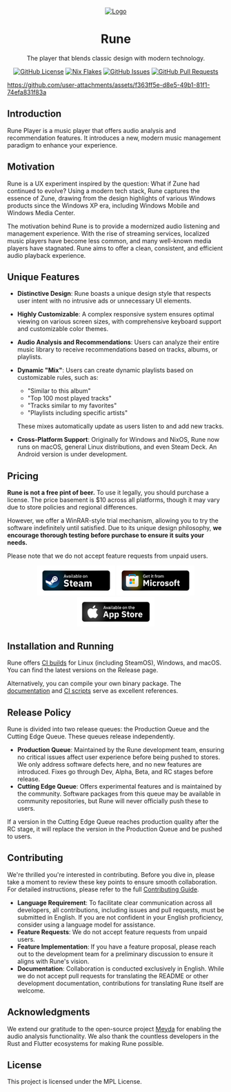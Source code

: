 <br />
<div align="center">
  <a href="https://github.com/losses/rune">
    <img src="https://github.com/Losses/rune/blob/master/assets/icons/breeze/apps/512/rune.png?raw=true" alt="Logo" width="80" height="80">
  </a>

  <h1 align="center">Rune</h1>

  <p align="center">
    The player that blends classic design with modern technology.
  </p>
  <p>
    <a href="https://github.com/Losses/rune/blob/master/LICENSE"><img alt="GitHub License" src="https://img.shields.io/github/license/losses/rune" /></a>
    <a href="https://github.com/Losses/rune/blob/master/flake.nix"><img alt="Nix Flakes" src="https://img.shields.io/badge/nix-flake-blue?logo=nixos" /></a>
    <a href="https://github.com/Losses/rune/issues"><img alt="GitHub Issues" src="https://img.shields.io/github/issues/losses/rune" /></a>
    <a href="https://github.com/Losses/rune/pulls"><img alt="GitHub Pull Requests" src="https://img.shields.io/github/issues-pr/losses/rune" /></a>
  </p>
</div>

https://github.com/user-attachments/assets/f363ff5e-d8e5-49b1-81f1-74efa831f83a

## Introduction

Rune Player is a music player that offers audio analysis and recommendation features. It introduces a new, modern music management paradigm to enhance your experience.

## Motivation

Rune is a UX experiment inspired by the question: What if Zune had continued to evolve? Using a modern tech stack, Rune captures the essence of Zune, drawing from the design highlights of various Windows products since the Windows XP era, including Windows Mobile and Windows Media Center.

The motivation behind Rune is to provide a modernized audio listening and management experience. With the rise of streaming services, localized music players have become less common, and many well-known media players have stagnated. Rune aims to offer a clean, consistent, and efficient audio playback experience.

## Unique Features

- **Distinctive Design**: Rune boasts a unique design style that respects user intent with no intrusive ads or unnecessary UI elements.
- **Highly Customizable**: A complex responsive system ensures optimal viewing on various screen sizes, with comprehensive keyboard support and customizable color themes.
- **Audio Analysis and Recommendations**: Users can analyze their entire music library to receive recommendations based on tracks, albums, or playlists.
- **Dynamic "Mix"**: Users can create dynamic playlists based on customizable rules, such as:

  - "Similar to this album"
  - "Top 100 most played tracks"
  - "Tracks similar to my favorites"
  - "Playlists including specific artists"

  These mixes automatically update as users listen to and add new tracks.

- **Cross-Platform Support**: Originally for Windows and NixOS, Rune now runs on macOS, general Linux distributions, and even Steam Deck. An Android version is under development.

## Pricing

**Rune is not a free pint of beer.** To use it legally, you should purchase a license. The price basement is $10 across all platforms, though it may vary due to store policies and regional differences.

However, we offer a WinRAR-style trial mechanism, allowing you to try the software indefinitely until satisfied. Due to its unique design philosophy, **we encourage thorough testing before purchase to ensure it suits your needs.**

Please note that we do not accept feature requests from unpaid users.

<p align="center">
  <a href="https://partner.steamgames.com/apps/landing/3343500"><img src="assets/available_steam.png" width=180 alt="Available on Steam"/></a>
  <a href="https://apps.microsoft.com/detail/9N52TW1F5348"><img src="assets/available_ms_store.png" width=180 alt="Available on Microsoft Store"/></a>
  <a href="#"><img src="assets/available_app_store.png" width=180 alt="Available on App Store"/></a>
</p>

## Installation and Running

Rune offers [CI builds](https://github.com/Losses/rune/actions) for Linux (including SteamOS), Windows, and macOS. You can find the latest versions on the Release page.

Alternatively, you can compile your own binary package. The [documentation](https://github.com/Losses/rune/blob/master/documents/compiling.md) and [CI scripts](https://github.com/Losses/rune/blob/master/.github/workflows/build.yml) serve as excellent references.

## Release Policy

Rune is divided into two release queues: the Production Queue and the Cutting Edge Queue. These queues release independently.

- **Production Queue**: Maintained by the Rune development team, ensuring no critical issues affect user experience before being pushed to stores. We only address software defects here, and no new features are introduced. Fixes go through Dev, Alpha, Beta, and RC stages before release.
- **Cutting Edge Queue**: Offers experimental features and is maintained by the community. Software packages from this queue may be available in community repositories, but Rune will never officially push these to users.

If a version in the Cutting Edge Queue reaches production quality after the RC stage, it will replace the version in the Production Queue and be pushed to users.

## Contributing

We're thrilled you're interested in contributing. Before you dive in, please take a moment to review these key points to ensure smooth collaboration. For detailed instructions, please refer to the full [Contributing Guide](CODE_OF_CONDUCT.md).

- **Language Requirement**: To facilitate clear communication across all developers, all contributions, including issues and pull requests, must be submitted in English. If you are not confident in your English proficiency, consider using a language model for assistance.
- **Feature Requests**: We do not accept feature requests from unpaid users.
- **Feature Implementation**: If you have a feature proposal, please reach out to the development team for a preliminary discussion to ensure it aligns with Rune's vision.
- **Documentation**: Collaboration is conducted exclusively in English. While we do not accept pull requests for translating the README or other development documentation, contributions for translating Rune itself are welcome.

## Acknowledgments

We extend our gratitude to the open-source project [Meyda](https://github.com/meyda/meyda) for enabling the audio analysis functionality. We also thank the countless developers in the Rust and Flutter ecosystems for making Rune possible.

## License

This project is licensed under the MPL License.

[^1]: All mentioned Microsoft products are trademarks of Microsoft. This project is not affiliated with Microsoft, and the founders of this project are not Microsoft employees.
